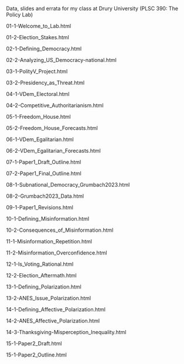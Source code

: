 Data, slides and errata for my class at Drury University (PLSC 390: The Policy Lab)

01-1-Welcome_to_Lab.html

01-2-Election_Stakes.html

02-1-Defining_Democracy.html

02-2-Analyzing_US_Democracy-national.html

03-1-PolityV_Project.html

03-2-Presidency_as_Threat.html

04-1-VDem_Electoral.html

04-2-Competitive_Authoritarianism.html

05-1-Freedom_House.html

05-2-Freedom_House_Forecasts.html

06-1-VDem_Egalitarian.html

06-2-VDem_Egalitarian_Forecasts.html

07-1-Paper1_Draft_Outline.html

07-2-Paper1_Final_Outline.html

08-1-Subnational_Democracy_Grumbach2023.html

08-2-Grumbach2023_Data.html

09-1-Paper1_Revisions.html

10-1-Defining_Misinformation.html

10-2-Consequences_of_Misinformation.html

11-1-Misinformation_Repetition.html

11-2-Misinformation_Overconfidence.html

12-1-Is_Voting_Rational.html

12-2-Election_Aftermath.html

13-1-Defining_Polarization.html

13-2-ANES_Issue_Polarization.html

14-1-Defining_Affective_Polarization.html

14-2-ANES_Affective_Polarization.html

14-3-Thanksgiving-Misperception_Inequality.html

15-1-Paper2_Draft.html

15-1-Paper2_Outline.html